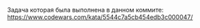Задача которая была выполнена в данном коммите: https://www.codewars.com/kata/5544c7a5cb454edb3c000047/